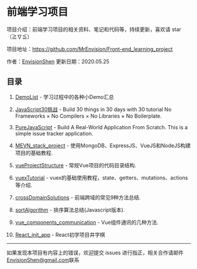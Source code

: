 # 前端学习项目


项目介绍：前端学习项目的相关资料、笔记和代码等，持续更新，喜欢请 star（≧∇≦）

项目地址：https://github.com/MrEnvision/Front-end_learning_project

作者：[EnvisionShen](https://github.com/MrEnvision)  更新日期：2020.05.25



## 目录

1. [DemoList](./demoList)  - 学习过程中的各种小Demo汇总

2. [JavaScript30挑战](./JavaScript_30days) - Build 30 things in 30 days with 30 tutorial No Frameworks × No Compilers × No Libraries × No Boilerplate.

3. [PureJavaScript](./pureJavascript) - Build A Real-World Application From Scratch. This is a simple issue tracker application.

4. [MEVN_stack_project](./MEVN_stack_project) - 使用MongoDB、ExpressJS、VueJS和NodeJS构建项目的基础教程.

5. [vueProjectStructure](./vueProjectStructure) - 常规Vue项目的代码目录结构.

6. [vuexTutorial](./vuexTutorial) - vuex的基础使用教程，state、getters、mutations、actions等介绍.

7. [crossDomainSolutions](./crossDomainSolutions) - 前端跨域的常见9种方法总结.

8. [sortAlgorithm](./sortAlgorithms_JS) - 排序算法总结(Javascript版本).

9. [vue_components_communication](./vue_components_communication) - Vue组件通讯的几种方法.

10. [React_init_app](./react_init_app) - React初学项目井字棋

    

------

如果发现本项目有内容上的错误，欢迎提交 issues 进行指正，相关合作请邮件<a href="mailto:EnvisionShen@gmail.com">EnvisionShen@gmail.com</a>联系